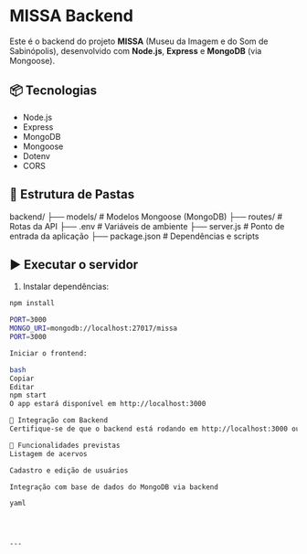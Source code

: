 # MISSA Backend

Este é o backend do projeto **MISSA** (Museu da Imagem e do Som de Sabinópolis), desenvolvido com **Node.js**, **Express** e **MongoDB** (via Mongoose).

## 📦 Tecnologias

- Node.js
- Express
- MongoDB
- Mongoose
- Dotenv
- CORS

## 📁 Estrutura de Pastas

backend/
├── models/ # Modelos Mongoose (MongoDB)
├── routes/ # Rotas da API
├── .env # Variáveis de ambiente
├── server.js # Ponto de entrada da aplicação
├── package.json # Dependências e scripts


## ▶️ Executar o servidor

1. Instalar dependências:

```bash
npm install

PORT=3000
MONGO_URI=mongodb://localhost:27017/missa
PORT=3000

Iniciar o frontend:

bash
Copiar
Editar
npm start
O app estará disponível em http://localhost:3000

🔗 Integração com Backend
Certifique-se de que o backend está rodando em http://localhost:3000 ou ajuste as URLs no arquivo de serviços (por exemplo, src/services/api.js).

📌 Funcionalidades previstas
Listagem de acervos

Cadastro e edição de usuários

Integração com base de dados do MongoDB via backend

yaml




---


